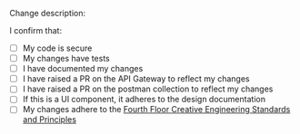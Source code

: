 Change description:

I confirm that:
- [ ] My code is secure
- [ ] My changes have tests
- [ ] I have documented my changes
- [ ] I have raised a PR on the API Gateway to reflect my changes
- [ ] I have raised a PR on the postman collection to reflect my changes
- [ ] If this is a UI component, it adheres to the design documentation 
- [ ] My changes adhere to the [Fourth Floor Creative Engineering Standards and Principles](https://github.com/Fourth-Floor-Creative/engineering-standards#readme)
